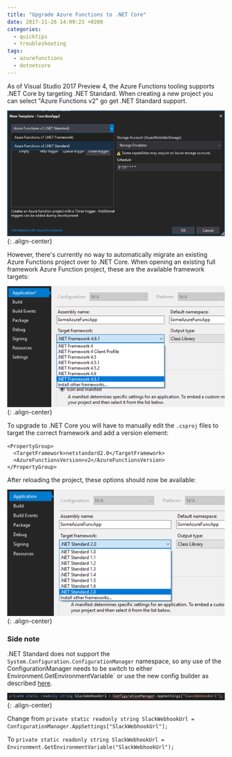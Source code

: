 ```yaml
---
title: "Upgrade Azure Functions to .NET Core"
date: 2017-11-26 14:09:23 +0200
categories:
  - quicktips
  - troubleshooting
tags: 
  - azurefunctions
  - dotnetcore
---
```


As of Visual Studio 2017 Preview 4, the Azure Functions tooling supports .NET Core by targeting .NET Standard. When
creating a new project you can select "Azure Functions v2" go get .NET Standard support.

![Net standard support](/images/NetStandardSupport.PNG){: .align-center}

However, there's currently no way to automatically migrate an existing Azure Functions project over to .NET Core. When opening an existing
full framework Azure Function project, these are the available framework targets:

![No standard framework available](/images/NoUpgradeForYou.PNG){: .align-center}

To upgrade to .NET Core you will have to manually edit the `.csproj` files to target the correct framework and add a version
element:

```
<PropertyGroup>
  <TargetFramework>netstandard2.0</TargetFramework>
  <AzureFunctionsVersion>v2</AzureFunctionsVersion>
</PropertyGroup>
```
After reloading the project, these options should now be available:

![Select net standard version](/images/CoreSelector.PNG){: .align-center}

### Side note

.NET Standard does not support the `System.Configuration.ConfigurationManager` namespace, so any use of the ConfigurationManager needs to
be switch to either Environment.GetEnvironmentVariable` or use the new config builder as described [here](https://blogs.msdn.microsoft.com/cjaliaga/2016/08/10/working-with-azure-app-services-application-settings-and-connection-strings-in-asp-net-core/).

![ConfigurationManager not supported](/images/NoMoreConfigurationManager.PNG){: .align-center}

Change from
`private static readonly string SlackWebhookUrl = ConfigurationManager.AppSettings["SlackWebhookUrl"];`

To
`private static readonly string SlackWebhookUrl = Environment.GetEnvironmentVariable("SlackWebhookUrl");`
